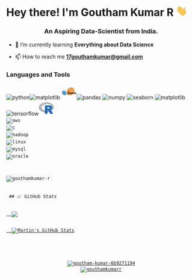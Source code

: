 # Hey there! I'm Goutham Kumar R <img src="https://raw.githubusercontent.com/GouthamKumar-R/GouthamKumar-R/master/wave.gif" width="30px">


<h3 align="center">An Aspiring Data-Scientist from India.</h3>

- 🌱 I’m currently learning **Everything about Data Science**

- 📫 How to reach me **17gouthamkumar@gmail.com**

### Languages and Tools


<img src="https://devicons.github.io/devicon/devicon.git/icons/python/python-original.svg" alt="python" width="40" height="40"/><img height="40" src="https://upload.wikimedia.org/wikipedia/commons/thumb/3/38/Jupyter_logo.svg/883px-Jupyter_logo.svg.png" title="matplotlib">
<img height="40" src="https://raw.githubusercontent.com/github/explore/80688e429a7d4ef2fca1e82350fe8e3517d3494d/topics/scikit-learn/scikit-learn.png" title="sklearn"><img height="40" src="https://numfocus.org/wp-content/uploads/2016/07/pandas-logo-300.png" title="pandas">
<img height="40" src="https://bids.berkeley.edu/sites/default/files/styles/400x225/public/projects/numpy_logo_project_page_banner.png?itok=jaJeRlWs" title="numpy">
<img height="40" src="https://data-flair.training/blogs/wp-content/uploads/sites/2/2019/07/Seaborn-logo.png" title="seaborn">
<img height="40" src="https://assets.datacamp.com/production/repositories/4199/datasets/3bdb4c210f93c5735bfd31c2bbd7e290f94c4a2b/matplotlib_logo.png" title="matplotlib">
<img src="https://www.vectorlogo.zone/logos/tensorflow/tensorflow-icon.svg" alt="tensorflow" width="40" height="40"/><code><img height ="40" src = "https://raw.githubusercontent.com/github/explore/80688e429a7d4ef2fca1e82350fe8e3517d3494d/topics/r/r.png" title="R">
<img src="https://devicons.github.io/devicon/devicon.git/icons/amazonwebservices/amazonwebservices-original-wordmark.svg" alt="aws" width="40" height="40"/> <img src="https://devicons.github.io/devicon/devicon.git/icons/c/c-original.svg" alt="c" width="40" height="40"/> <img src="https://www.vectorlogo.zone/logos/apache_hadoop/apache_hadoop-icon.svg" alt="hadoop" width="40" height="40"/> <img src="https://devicons.github.io/devicon/devicon.git/icons/linux/linux-original.svg" alt="linux" width="40" height="40"/> <img src="https://devicons.github.io/devicon/devicon.git/icons/mysql/mysql-original-wordmark.svg" alt="mysql" width="40" height="40"/> <img src="https://devicons.github.io/devicon/devicon.git/icons/oracle/oracle-original.svg" alt="oracle" width="40" height="40"/>  

<p><img align="left" src="https://github-readme-stats.vercel.app/api/top-langs/?username=gouthamkumar-r&layout=compact&hide=html" alt="gouthamkumar-r" /></p>

<p>&nbsp;## &#x1f4c8; GitHub Stats

<a href="https://github.com/GouthamKumar-R/GouthamKumar-R/">
  <img align="center" src="https://github-readme-stats.vercel.app/api/top-langs/?username=GouthamKumar-R&hide=java,html&title_color=ffffff&text_color=c9cacc&icon_color=2bbc8a&bg_color=1d1f21" />
</a>
<a href="https://github.com/GouthamKumar-R/GouthamKumar-R/">
  <img align="center" src="https://github-readme-stats.vercel.app/api?username=GouthamKumar-R&show_icons=true&line_height=27&count_private=true&title_color=ffffff&text_color=c9cacc&icon_color=2bbc8a&bg_color=1d1f21" alt="Martin's GitHub Stats" />
</a></p>

<p align="center">
<a href="https://linkedin.com/in/goutham-kumar-6b9271194" target="blank"><img align="center" src="https://cdn.jsdelivr.net/npm/simple-icons@3.0.1/icons/linkedin.svg" alt="goutham-kumar-6b9271194" height="30" width="30" /></a>
<a href="https://kaggle.com/gouthamkumarr" target="blank"><img align="center" src="https://cdn.jsdelivr.net/npm/simple-icons@3.0.1/icons/kaggle.svg" alt="gouthamkumarr" height="30" width="30" /></a>
</p>
